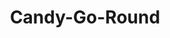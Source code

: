 ---
layout: holo9song
title: "Candy-Go-Round"
songno: 4
thumbfile: "04_candygoround"

streamlink: "https://hip.streamlink.to/CandyGoRound"
nyaaid: "https://nyaa.si/view/1326836"
yt_playlistid: "OLAK5uy_lrqXXYJqbRYDfa_1vSyXw2wPiJoWiTp9M"

info:
    title: "Candy-Go-Round"
    singer: "Roboco-san, Yozora Mel, Shiranui Flare, Minato Aqua, Aki Rosenthal"
    lyrics: "高瀬愛虹"
    composer: "Devin Kinoshita"
    arranger: "河合泰志 (Arte Refact)"
---